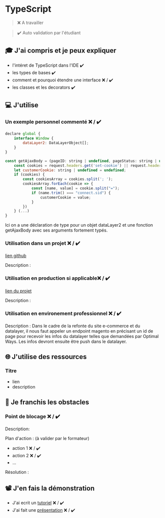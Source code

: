 # TypeScript

> ❌ A travailler

> ✔️ Auto validation par l'étudiant

## 🎓 J'ai compris et je peux expliquer

- l'intéret de TypeScript dans l'IDE ✔️
- les types de bases ✔️
- comment et pourquoi étendre une interface ❌ / ✔️
- les classes et les decorators ✔️

## 💻 J'utilise

### Un exemple personnel commenté ❌ / ✔️

```js
declare global {
    interface Window {
        dataLayer2: DataLayerObject[];
    }
}

const getAjaxBody = (pageID: string | undefined, pageStatus: string | undefined, request: Request, loaderData: any | undefined, searchTerm: string | undefined | null): Record<string, any> => {
    const cookies = request.headers.get('set-cookie') || request.headers.get('cookie');
    let customerCookie: string | undefined = undefined;
    if (cookies) {
        const cookiesArray = cookies.split('; ');
        cookiesArray.forEach(cookie => {
            const [name, value] = cookie.split("=");
            if (name.trim() === "connect.sid") {
                customerCookie = value;
            }
        })
    } (...)
}
```
Ici on a une déclaration de type pour un objet dataLayer2 et une fonction getAjaxBody avec ses arguments fortement typés.

### Utilisation dans un projet ❌ / ✔️

[lien github](...)

Description : <!-- TODO: Lien vers dataLayer -->

### Utilisation en production si applicable❌ / ✔️

[lien du projet](...)

Description : <!-- TODO: Lien vers dataLayer -->

### Utilisation en environement professionnel ❌ / ✔️

Description : Dans le cadre de la refonte du site e-commerce et du datalayer, il nous faut appeler un endpoint magento en précisant un id de page pour recevoir les infos du datalayer telles que demandées par Optimal Ways. Les infos devront ensuite être push dans le datalayer.

## 🌐 J'utilise des ressources

### Titre

- lien
- description

## 🚧 Je franchis les obstacles

### Point de blocage ❌ / ✔️

Description:

Plan d'action : (à valider par le formateur)

- action 1 ❌ / ✔️
- action 2 ❌ / ✔️
- ...

Résolution :

## 📽️ J'en fais la démonstration

- J'ai ecrit un [tutoriel](...) ❌ / ✔️ <!-- TODO: Lien vers dataLayer -->
- J'ai fait une [présentation](...) ❌ / ✔️
